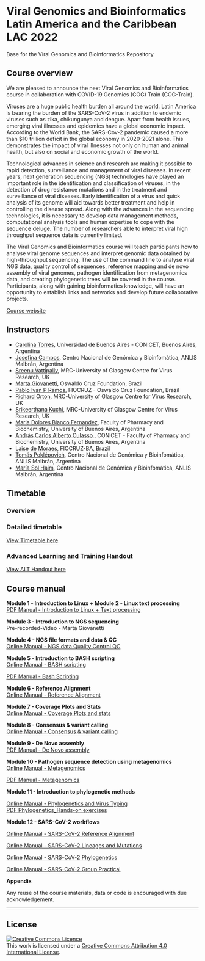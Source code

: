 # Viral Genomics and Bioinformatics Latin America and the Caribbean LAC 2022
Base for the Viral Genomics and Bioinformatics Repository

## Course overview
We are pleased to announce the next Viral Genomics and Bioinformatics course in collaboration with COVID-19 Genomics (COG) Train (COG-Train).

Viruses are a huge public health burden all around the world.  Latin America is bearing the burden of the SARS-CoV-2 virus in addition to endemic viruses such as zika, chikungunya and dengue. Apart from health issues, emerging viral illnesses and epidemics have a global economic impact. According to the World Bank, the SARS-Cov-2 pandemic caused a more than $10 trillion deficit in the global economy in 2020-2021 alone. This demonstrates the impact of viral illnesses not only on human and animal health, but also on social and economic growth of the world.

Technological advances in science and research are making it possible to rapid detection, surveillance and management of viral diseases. In recent years, next generation sequencing (NGS) technologies have played an important role in the identification and classification of viruses, in the detection of drug resistance mutations and in the treatment and surveillance of viral diseases. Early identification of a virus and quick analysis of its genome will aid towards better treatment and help in controlling the disease spread. Along with the advances in the sequencing technologies, it is necessary to develop data management methods, computational analysis tools and human expertise to cope with the sequence deluge. The number of researchers able to interpret viral high throughput sequence data is currently limited.   

The Viral Genomics and Bioinformatics course will teach participants how to analyse  viral genome sequences and interpret genomic data obtained by high-throughput sequencing. The use of the command line to analyse viral NGS data, quality control of sequences, reference mapping and de novo assembly of viral genomes, pathogen identification from metagenomics data, and creating phylogenetic trees will be covered in the course. Participants, along with gaining bioinformatics knowledge, will have an opportunity to establish links and networks and develop future collaborative projects.

[Course website](https://coursesandconferences.wellcomeconnectingscience.org/event/viral-genomics-and-bioinformatics-latin-america-and-the-caribbean-20221010/)

## Instructors
- [Carolina Torres](https://www.researchgate.net/profile/Carolina-Torres-7), Universidad de Buenos Aires - CONICET, Buenos Aires, Argentina     
- [Josefina Campos](https://www.researchgate.net/profile/Josefina-Campos-2), Centro Nacional de Genómica y Bioinfomática, ANLIS Malbrán, Argentina
- [Sreenu Vattipally](https://www.gla.ac.uk/researchinstitutes/iii/staff/sreenuvattipally/), MRC-University of Glasgow Centre for Virus Research, UK
- [Marta Giovanetti](), Oswaldo Cruz Foundation, Brazil
- [Pablo Ivan P Ramos](https://cidacs.bahia.fiocruz.br/en/), FIOCRUZ - Oswaldo Cruz Foundation, Brazil
- [Richard Orton](https://www.gla.ac.uk/researchinstitutes/iii/staff/richardorton/), MRC-University of Glasgow Centre for Virus Research, UK
- [Srikeerthana Kuchi](), MRC-University of Glasgow Centre for Virus Research, UK
- [Maria Dolores Blanco Fernandez](Link), Faculty of Pharmacy and Biochemistry, University of Buenos Aires, Argentina
- [András Carlos Alberto Culasso ](Link), CONICET - Faculty of Pharmacy and Biochemistry, University of Buenos Aires, Argentina     
- [Laise de Moraes](https://www.researchgate.net/profile/Laise-De-Moraes), FIOCRUZ-BA, Brazil
- [Tomás Poklépovich](https://www.researchgate.net/profile/Tomas-Poklepovich), Centro Nacional de Genómica y Bioinfomática, ANLIS Malbrán, Argentina
- [María Sol Haim](Link), Centro Nacional de Genómica y Bioinfomática, ANLIS Malbrán, Argentina







## Timetable
### Overview


### Detailed timetable
[View Timetable here](https://docs.google.com/document/d/1sBF9T7hCbNgtoI3THcaht030gFDwiiuY/edit?usp=sharing&ouid=101020480766226270980&rtpof=true&sd=true)

### Advanced Learning and Training Handout
[View ALT Handout here](Modules/Advanced%20Courses%20ALT%20Sessions%20handouts%20edited%20LAC.pdf)

## Course manual
**Module 1 - Introduction to Linux + Module 2 - Linux text processing**   
[PDF Manual - Introduction to Linux + Text processing](Modules/Intro_to_linux_text_processing.pdf)     
<!-- [PDF Lectures - Introduction to Linux + Text processing](Modules/Lectures_and_Answers/Intro_to_linux_Asia2022.pdf)  -->
<!-- [PDF Solutions - Introduction to Linux + Text processing](Modules/Lectures_and_Answers/Linux_solutions_to_exercises_and_quiz.pdf) -->

**Module 3 - Introduction to NGS sequencing**  
Pre-recorded-Video - Marta Giovanetti
<!-- [Online Manual - Introduction to NGS](Modules/Introduction_to_NGS.md) -->
  
**Module 4 - NGS file formats and data & QC**  
[Online Manual - NGS data Quality Control QC](Modules/NGS_file_formats_and_QC.md)

**Module 5 - Introduction to BASH scripting**  
[Online Manual - BASH scripting](Modules/BASHscripting.md)

[PDF Manual - Bash Scripting](Modules/BASH_scripting.pdf)      
<!-- [PDF Answers - Bash Scripting](Modules/Lectures_and_Answers/bash_scripting/code_description_BASH-Practical.pdf).  -->
<!-- [Answer Scripts Folder - Bash Scripting](Modules/Lectures_and_Answers/bash_scripting/)  -->


**Module 6 - Reference Alignment**  
[Online Manual - Reference Alignment](Modules/Reference_alignment.md)
 
**Module 7 - Coverage Plots and Stats**  
[Online Manual - Coverage Plots and stats](Modules/Coverage_plots_and_statistics.md)
 
**Module 8 - Consensus & variant calling**  
[Online Manual - Consensus & variant calling](Modules/Consensus-and-variant-calling-theory-and-practical.md)

**Module 9 - De Novo assembly**  
[PDF Manual - De Novo assembly](Modules/DeNovo-Sreenu-Asia-2022.pdf)      

**Module 10 - Pathogen sequence detection using metagenomics**  
[Online Manual - Metagenomics](course_data/Pathogen_sequence_detection_using_metagenomics/Module10-Metagnomics.md)

[PDF Manual - Metagenomics](course_data/Pathogen_sequence_detection_using_metagenomics/Module10-Metagnomics.pdf)


**Module 11 - Introduction to phylogenetic methods**  

[Online Manual - Phylogenetics and Virus Typing](Modules/Phylogeny_&_Virus_Typing_HandsOnEx.md)   
[PDF Phylogenetics_Hands-on exercises](Modules/Phylogenetics_Hands-on_exercises.pdf)    

**Module 12 - SARS-CoV-2 workflows**  

[Online Manual - SARS-CoV-2 Reference Alignment](https://github.com/WCSCourses/ViralBioinfAsia2022/blob/main/Modules/SARS-CoV-2.md)

[Online Manual - SARS-CoV-2 Lineages and Mutations](https://github.com/WCSCourses/ViralBioinfAsia2022/blob/main/Modules/SARS-CoV-2.md#2-sars-cov-2-lineages-and-mutations)

[Online Manual - SARS-CoV-2 Phylogenetics](https://github.com/WCSCourses/ViralBioinfAsia2022/blob/main/Modules/SARS-CoV-2.md#3-sars-cov-2-phylogenetics)

[Online Manual - SARS-CoV-2 Group Practical](https://github.com/WCSCourses/ViralBioinfAsia2022/blob/main/Modules/SARS-CoV-2.md#4-sars-cov-2-group-practical) 



**Appendix**      
<!-- [PDF - ALT Learning Outcomes Session 2 Slides](Modules/COG-TrainALTslides-Session2.pdf)    + -->
<!-- [PDF - Answers ALT Learning Outcomes Exercise](https://github.com/WCSCourses/ViralBioinfAsia2022/blob/766ad82cc5b841448adda9377e977363668ba3a9/Modules/9_ALT_LO_answersCOG-Train%20ALT%20slides%20-%20Session2.pdf)       + -->
      



Any reuse of the course materials, data or code is encouraged with due acknowledgement.

******
## License
<a rel="license" href="http://creativecommons.org/licenses/by/4.0/"><img alt="Creative Commons Licence" style="border-width:0" src="https://i.creativecommons.org/l/by/4.0/88x31.png" /></a><br />This work is licensed under a <a rel="license" href="http://creativecommons.org/licenses/by/4.0/">Creative Commons Attribution 4.0 International License</a>.

